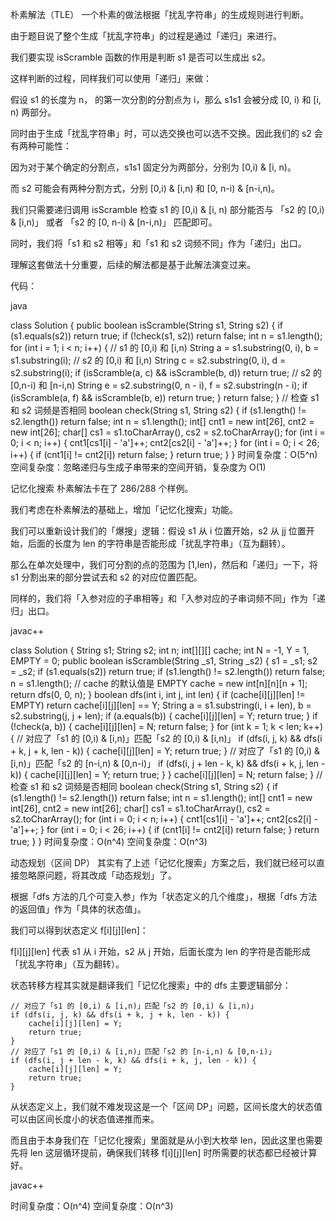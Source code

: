 朴素解法（TLE）
一个朴素的做法根据「扰乱字符串」的生成规则进行判断。

由于题目说了整个生成「扰乱字符串」的过程是通过「递归」来进行。

我们要实现 isScramble 函数的作用是判断 s1 是否可以生成出 s2。

这样判断的过程，同样我们可以使用「递归」来做：

假设 s1 的长度为 n， 的第一次分割的分割点为 i，那么 s1s1 会被分成 [0, i) 和 [i, n) 两部分。

同时由于生成「扰乱字符串」时，可以选交换也可以选不交换。因此我们的 s2 会有两种可能性：



因为对于某个确定的分割点，s1s1 固定分为两部分，分别为 [0,i) & [i, n)。

而 s2 可能会有两种分割方式，分别 [0,i) & [i,n) 和 [0, n-i) & [n-i,n)。

我们只需要递归调用 isScramble 检查 s1 的 [0,i) & [i, n) 部分能否与 「s2 的 [0,i) & [i,n)」 或者 「s2 的 [0, n-i) & [n-i,n)」 匹配即可。

同时，我们将「s1 和 s2 相等」和「s1 和 s2 词频不同」作为「递归」出口。

理解这套做法十分重要，后续的解法都是基于此解法演变过来。

代码：

java

class Solution {
public boolean isScramble(String s1, String s2) {
if (s1.equals(s2)) return true;
if (!check(s1, s2)) return false;
int n = s1.length();
for (int i = 1; i < n; i++) {
// s1 的 [0,i) 和 [i,n)
String a = s1.substring(0, i), b = s1.substring(i);
// s2 的 [0,i) 和 [i,n)
String c = s2.substring(0, i), d = s2.substring(i);
if (isScramble(a, c) && isScramble(b, d)) return true;
// s2 的 [0,n-i) 和 [n-i,n)
String e = s2.substring(0, n - i), f = s2.substring(n - i);
if (isScramble(a, f) && isScramble(b, e)) return true;
}
return false;
}
// 检查 s1 和 s2 词频是否相同
boolean check(String s1, String s2) {
if (s1.length() != s2.length()) return false;
int n = s1.length();
int[] cnt1 = new int[26], cnt2 = new int[26];
char[] cs1 = s1.toCharArray(), cs2 = s2.toCharArray();
for (int i = 0; i < n; i++) {
cnt1[cs1[i] - 'a']++;
cnt2[cs2[i] - 'a']++;
}
for (int i = 0; i < 26; i++) {
if (cnt1[i] != cnt2[i]) return false;
}
return true;
}
}
时间复杂度：O(5^n)
空间复杂度：忽略递归与生成子串带来的空间开销，复杂度为 O(1)



记忆化搜索
朴素解法卡在了 286/288 个样例。

我们考虑在朴素解法的基础上，增加「记忆化搜索」功能。

我们可以重新设计我们的「爆搜」逻辑：假设 s1 从 i 位置开始，s2 从 jj 位置开始，后面的长度为 len 的字符串是否能形成「扰乱字符串」（互为翻转）。

那么在单次处理中，我们可分割的点的范围为 [1,len)，然后和「递归」一下，将 s1 分割出来的部分尝试去和 s2 的对应位置匹配。

同样的，我们将「入参对应的子串相等」和「入参对应的子串词频不同」作为「递归」出口。


javac++

class Solution {
String s1; String s2;
int n;
int[][][] cache;
int N = -1, Y = 1, EMPTY = 0;
public boolean isScramble(String _s1, String _s2) {
s1 = _s1; s2 = _s2;
if (s1.equals(s2)) return true;
if (s1.length() != s2.length()) return false;
n = s1.length();
// cache 的默认值是 EMPTY
cache = new int[n][n][n + 1];
return dfs(0, 0, n);
}
boolean dfs(int i, int j, int len) {
if (cache[i][j][len] != EMPTY) return cache[i][j][len] == Y;
String a = s1.substring(i, i + len), b = s2.substring(j, j + len);
if (a.equals(b)) {
cache[i][j][len] = Y;
return true;
}
if (!check(a, b)) {
cache[i][j][len] = N;
return false;
}
for (int k = 1; k < len; k++) {
// 对应了「s1 的 [0,i) & [i,n)」匹配「s2 的 [0,i) & [i,n)」
if (dfs(i, j, k) && dfs(i + k, j + k, len - k)) {
cache[i][j][len] = Y;
return true;
}
// 对应了「s1 的 [0,i) & [i,n)」匹配「s2 的 [n-i,n) & [0,n-i)」
if (dfs(i, j + len - k, k) && dfs(i + k, j, len - k)) {
cache[i][j][len] = Y;
return true;
}
}
cache[i][j][len] = N;
return false;
}
// 检查 s1 和 s2 词频是否相同
boolean check(String s1, String s2) {
if (s1.length() != s2.length()) return false;
int n = s1.length();
int[] cnt1 = new int[26], cnt2 = new int[26];
char[] cs1 = s1.toCharArray(), cs2 = s2.toCharArray();
for (int i = 0; i < n; i++) {
cnt1[cs1[i] - 'a']++;
cnt2[cs2[i] - 'a']++;
}
for (int i = 0; i < 26; i++) {
if (cnt1[i] != cnt2[i]) return false;
}
return true;
}
}
时间复杂度：O(n^4)
空间复杂度：O(n^3)





动态规划（区间 DP）
其实有了上述「记忆化搜索」方案之后，我们就已经可以直接忽略原问题，将其改成「动态规划」了。

根据「dfs 方法的几个可变入参」作为「状态定义的几个维度」，根据「dfs 方法的返回值」作为「具体的状态值」。

我们可以得到状态定义 f[i][j][len]：

f[i][j][len] 代表 s1 从 i 开始，s2 从 j 开始，后面长度为 len 的字符是否能形成「扰乱字符串」（互为翻转）。

状态转移方程其实就是翻译我们「记忆化搜索」中的 dfs 主要逻辑部分：


    // 对应了「s1 的 [0,i) & [i,n)」匹配「s2 的 [0,i) & [i,n)」
    if (dfs(i, j, k) && dfs(i + k, j + k, len - k)) {
        cache[i][j][len] = Y;
        return true;
    }
    // 对应了「s1 的 [0,i) & [i,n)」匹配「s2 的 [n-i,n) & [0,n-i)」
    if (dfs(i, j + len - k, k) && dfs(i + k, j, len - k)) {
        cache[i][j][len] = Y;
        return true;
    }
从状态定义上，我们就不难发现这是一个「区间 DP」问题，区间长度大的状态值可以由区间长度小的状态值递推而来。

而且由于本身我们在「记忆化搜索」里面就是从小到大枚举 len，因此这里也需要先将 len 这层循环提前，确保我们转移 f[i][j][len] 时所需要的状态都已经被计算好。




javac++

时间复杂度：O(n^4)
空间复杂度：O(n^3)

